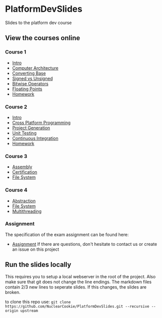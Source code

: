 # PlatformDevSlides
Slides to the platform dev course

## View the courses online
### Course 1
* [Intro](course1/intro.md)
* [Computer Architecture](course1/computer_architecture.md)
* [Converting Base](course1/converting_base.md)
* [Signed vs Unsigned](course1/signed_unsigned.md)
* [Bitwise Operators](course1/bitwise_operators.md)
* [Floating Points](course1/floating_points.md)
* [Homework](course1/homework.md)

### Course 2
* [Intro](course2/intro.md)
* [Cross Platform Programming](course2/cross_platform_programming.md)
* [Project Generation](course2/project_generation.md)
* [Unit Testing](course2/unit_testing.md)
* [Continuous Integration](course2/continuous_integration.md)
* [Homework](course2/homework.md)

### Course 3
* [Assembly](course3/assembly.md)
* [Certification](course3/certification.md)
* [File System](course3/filesystem.md)

### Course 4
* [Abstraction](course4/abstraction.md)
* [File System](course4/filesystem.md)
* [Multithreading](course4/multithreading.md)

### Assignment
The specification of the exam assignment can be found here:
* [Assignment](assignment/readme.md)
If there are questions, don't hesitate to contact us or create an issue on this project

## Run the slides locally

This requires you to setup a local webserver in the root of the project.
Also make sure that git does not change the line endings. The markdown files contain 2/3 new lines to seperate slides. If this changes, the slides are broken.

to clone this repo use:
    `git clone https://github.com/NuclearCookie/PlatformDevSlides.git --recursive --origin upstream`
